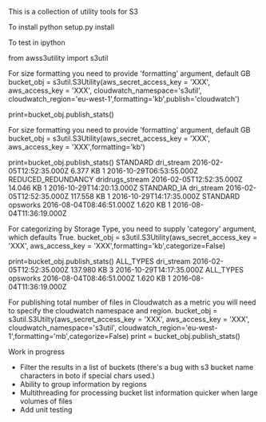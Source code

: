 This is a collection of utility tools for S3 

To install
python setup.py install

To test in ipython

from awss3utility import s3util


For size formatting you need to provide 'formatting' argument, default GB
bucket_obj = s3util.S3Utility(aws_secret_access_key = 'XXX', aws_access_key = 'XXX', cloudwatch_namespace='s3util', cloudwatch_region='eu-west-1',formatting='kb',publish='cloudwatch')

print=bucket_obj.publish_stats()


For size formatting you need to provide 'formatting' argument, default GB
bucket_obj = s3util.S3Utility(aws_secret_access_key = 'XXX', aws_access_key = 'XXX',formatting='kb')

print=bucket_obj.publish_stats()
STANDARD        dri_stream 2016-02-05T12:52:35.000Z        6.377 KB        1       2016-10-29T06:53:55.000Z
REDUCED_REDUNDANCY      dridrugs_stream 2016-02-05T12:52:35.000Z        14.046 KB       1       2016-10-29T14:20:13.000Z
STANDARD_IA     dri_stream 2016-02-05T12:52:35.000Z        117.558 KB      1       2016-10-29T14:17:35.000Z
STANDARD        opsworks    2016-08-04T08:46:51.000Z        1.620 KB        1       2016-08-04T11:36:19.000Z

For categorizing by Storage Type, you need to supply 'category' argument, which defaults True.
bucket_obj = s3util.S3Utility(aws_secret_access_key = 'XXX', aws_access_key = 'XXX',formatting='kb',categorize=False)

print=bucket_obj.publish_stats()
ALL_TYPES       dri_stream 2016-02-05T12:52:35.000Z        137.980 KB      3       2016-10-29T14:17:35.000Z
ALL_TYPES       opsworks    2016-08-04T08:46:51.000Z        1.620 KB        1       2016-08-04T11:36:19.000Z

For publishing total number of files in Cloudwatch as a metric you will need to specify the cloudwatch namespace and region.
bucket_obj = s3util.S3Utilty(aws_secret_access_key = 'XXX', aws_access_key = 'XXX', cloudwatch_namespace='s3util', cloudwatch_region='eu-west-1',formatting='mb',categorize=False)
print = bucket_obj.publish_stats()


Work in progress
- Filter the results in a list of buckets (there's a bug with s3 bucket name characters in boto if special chars used.)
- Ability to group information by regions
- Multithreading for processing bucket list information quicker when large volumes of files
- Add unit testing	

